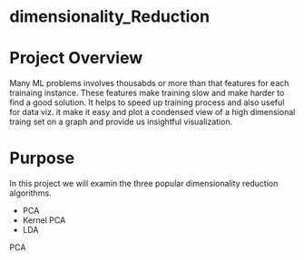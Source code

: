 # dimensionality_Reduction

# Project Overview

Many ML problems involves thousabds or more than that features for each trainaing instance. These features make training slow and make harder to find a good solution. It helps to speed up training process and also useful for data viz. it make it easy and plot a condensed view of a high dimensional traing set on a graph and provide us insightful visualization.

# Purpose

In this project we will examin the three popular dimensionality reduction algorithms.
- PCA
- Kernel PCA
- LDA

PCA